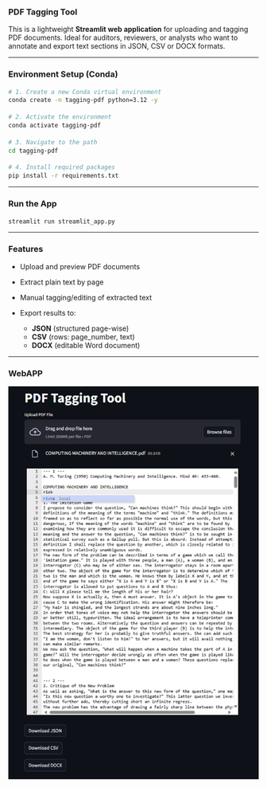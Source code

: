 ### PDF Tagging Tool

This is a lightweight **Streamlit web application** for uploading and tagging PDF documents. Ideal for auditors, reviewers, or analysts who want to annotate and export text sections in JSON, CSV or DOCX formats.

---

### Environment Setup (Conda)

```bash
# 1. Create a new Conda virtual environment
conda create -n tagging-pdf python=3.12 -y

# 2. Activate the environment
conda activate tagging-pdf

# 3. Navigate to the path
cd tagging-pdf

# 4. Install required packages
pip install -r requirements.txt
```

---

### Run the App

```bash
streamlit run streamlit_app.py
```

---

### Features

* Upload and preview PDF documents
* Extract plain text by page
* Manual tagging/editing of extracted text
* Export results to:

  * **JSON** (structured page-wise)
  * **CSV** (rows: page\_number, text)
  * **DOCX** (editable Word document)

---

### WebAPP
![image](./image/gui.png)
